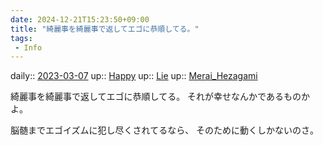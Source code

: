 ```yaml
---
date: 2024-12-21T15:23:50+09:00
title: "綺麗事を綺麗事で返してエゴに恭順してる。"
tags:
 - Info
---
```


daily:: [2023-03-07](/Daily_Note/2023-03-07.md)
up:: [Happy](Bar/Novel/Topics/Happy.md)
up:: [Lie](Bar/Novel/Topics/Lie.md)
up:: [Merai_Hezagami](Bar/Novel/Nacaria/Merai_Hezagami.md)

綺麗事を綺麗事で返してエゴに恭順してる。
それが幸せなんかであるものかよ。

脳髄までエゴイズムに犯し尽くされてるなら、
そのために動くしかないのさ。
